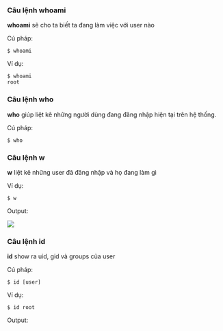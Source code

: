 ### Câu lệnh whoami

**whoami** sẽ cho ta biết ta đang làm việc với user nào

Cú pháp:

``$ whoami``

Ví dụ:

```
$ whoami
root
```

### Câu lệnh who

**who** giúp liệt kê những người dùng đang đăng nhập hiện tại trên hệ thống.

Cú pháp:

``$ who``

### Câu lệnh w

**w** liệt kê những user đã đăng nhập và họ đang làm gì

Ví dụ:

``$ w``

Output:

<img src="https://github.com/vinhvt2704/Images/blob/master/w.PNG">

### Câu lệnh id 

**id** show ra uid, gid và groups của user

Cú pháp:

``$ id [user]``

Ví dụ:

``$ id root``

Output:

<img src="">
